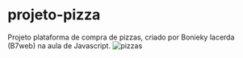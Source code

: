 # projeto-pizza
Projeto plataforma de compra de pizzas, criado por Bonieky lacerda (B7web) na aula de Javascript.
![pizzas](https://user-images.githubusercontent.com/49289106/154412975-a8733015-b7f2-4128-bfc8-6e286137b074.jpg)
